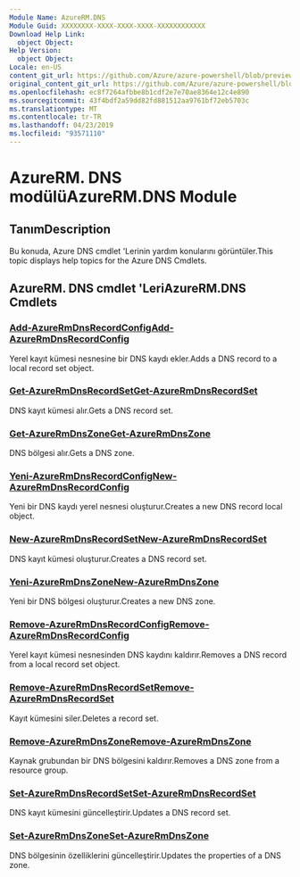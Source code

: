 ```yaml
---
Module Name: AzureRM.DNS
Module Guid: XXXXXXXX-XXXX-XXXX-XXXX-XXXXXXXXXXXX
Download Help Link:
  object Object: 
Help Version:
  object Object: 
Locale: en-US
content_git_url: https://github.com/Azure/azure-powershell/blob/preview/src/ResourceManager/Dns/Commands.Dns/help/AzureRM.DNS.md
original_content_git_url: https://github.com/Azure/azure-powershell/blob/preview/src/ResourceManager/Dns/Commands.Dns/help/AzureRM.DNS.md
ms.openlocfilehash: ec8f7264afbbe8b1cdf2e7e70ae8364e12c4e890
ms.sourcegitcommit: 43f4bdf2a59dd82fd881512aa9761bf72eb5703c
ms.translationtype: MT
ms.contentlocale: tr-TR
ms.lasthandoff: 04/23/2019
ms.locfileid: "93571110"
---
```

# <span data-ttu-id="e32f3-101">AzureRM. DNS modülü</span><span class="sxs-lookup"><span data-stu-id="e32f3-101">AzureRM.DNS Module</span></span>
## <span data-ttu-id="e32f3-102">Tanım</span><span class="sxs-lookup"><span data-stu-id="e32f3-102">Description</span></span>
<span data-ttu-id="e32f3-103">Bu konuda, Azure DNS cmdlet 'Lerinin yardım konularını görüntüler.</span><span class="sxs-lookup"><span data-stu-id="e32f3-103">This topic displays help topics for the Azure DNS Cmdlets.</span></span>

## <span data-ttu-id="e32f3-104">AzureRM. DNS cmdlet 'Leri</span><span class="sxs-lookup"><span data-stu-id="e32f3-104">AzureRM.DNS Cmdlets</span></span>
### [<span data-ttu-id="e32f3-105">Add-AzureRmDnsRecordConfig</span><span class="sxs-lookup"><span data-stu-id="e32f3-105">Add-AzureRmDnsRecordConfig</span></span>](Add-AzureRmDnsRecordConfig.md)
<span data-ttu-id="e32f3-106">Yerel kayıt kümesi nesnesine bir DNS kaydı ekler.</span><span class="sxs-lookup"><span data-stu-id="e32f3-106">Adds a DNS record to a local record set object.</span></span>

### [<span data-ttu-id="e32f3-107">Get-AzureRmDnsRecordSet</span><span class="sxs-lookup"><span data-stu-id="e32f3-107">Get-AzureRmDnsRecordSet</span></span>](Get-AzureRmDnsRecordSet.md)
<span data-ttu-id="e32f3-108">DNS kayıt kümesi alır.</span><span class="sxs-lookup"><span data-stu-id="e32f3-108">Gets a DNS record set.</span></span>

### [<span data-ttu-id="e32f3-109">Get-AzureRmDnsZone</span><span class="sxs-lookup"><span data-stu-id="e32f3-109">Get-AzureRmDnsZone</span></span>](Get-AzureRmDnsZone.md)
<span data-ttu-id="e32f3-110">DNS bölgesi alır.</span><span class="sxs-lookup"><span data-stu-id="e32f3-110">Gets a DNS zone.</span></span>

### [<span data-ttu-id="e32f3-111">Yeni-AzureRmDnsRecordConfig</span><span class="sxs-lookup"><span data-stu-id="e32f3-111">New-AzureRmDnsRecordConfig</span></span>](New-AzureRmDnsRecordConfig.md)
<span data-ttu-id="e32f3-112">Yeni bir DNS kaydı yerel nesnesi oluşturur.</span><span class="sxs-lookup"><span data-stu-id="e32f3-112">Creates a new DNS record local object.</span></span>

### [<span data-ttu-id="e32f3-113">New-AzureRmDnsRecordSet</span><span class="sxs-lookup"><span data-stu-id="e32f3-113">New-AzureRmDnsRecordSet</span></span>](New-AzureRmDnsRecordSet.md)
<span data-ttu-id="e32f3-114">DNS kayıt kümesi oluşturur.</span><span class="sxs-lookup"><span data-stu-id="e32f3-114">Creates a DNS record set.</span></span>

### [<span data-ttu-id="e32f3-115">Yeni-AzureRmDnsZone</span><span class="sxs-lookup"><span data-stu-id="e32f3-115">New-AzureRmDnsZone</span></span>](New-AzureRmDnsZone.md)
<span data-ttu-id="e32f3-116">Yeni bir DNS bölgesi oluşturur.</span><span class="sxs-lookup"><span data-stu-id="e32f3-116">Creates a new DNS zone.</span></span>

### [<span data-ttu-id="e32f3-117">Remove-AzureRmDnsRecordConfig</span><span class="sxs-lookup"><span data-stu-id="e32f3-117">Remove-AzureRmDnsRecordConfig</span></span>](Remove-AzureRmDnsRecordConfig.md)
<span data-ttu-id="e32f3-118">Yerel kayıt kümesi nesnesinden DNS kaydını kaldırır.</span><span class="sxs-lookup"><span data-stu-id="e32f3-118">Removes a DNS record from a local record set object.</span></span>

### [<span data-ttu-id="e32f3-119">Remove-AzureRmDnsRecordSet</span><span class="sxs-lookup"><span data-stu-id="e32f3-119">Remove-AzureRmDnsRecordSet</span></span>](Remove-AzureRmDnsRecordSet.md)
<span data-ttu-id="e32f3-120">Kayıt kümesini siler.</span><span class="sxs-lookup"><span data-stu-id="e32f3-120">Deletes a record set.</span></span>

### [<span data-ttu-id="e32f3-121">Remove-AzureRmDnsZone</span><span class="sxs-lookup"><span data-stu-id="e32f3-121">Remove-AzureRmDnsZone</span></span>](Remove-AzureRmDnsZone.md)
<span data-ttu-id="e32f3-122">Kaynak grubundan bir DNS bölgesini kaldırır.</span><span class="sxs-lookup"><span data-stu-id="e32f3-122">Removes a DNS zone from a resource group.</span></span>

### [<span data-ttu-id="e32f3-123">Set-AzureRmDnsRecordSet</span><span class="sxs-lookup"><span data-stu-id="e32f3-123">Set-AzureRmDnsRecordSet</span></span>](Set-AzureRmDnsRecordSet.md)
<span data-ttu-id="e32f3-124">DNS kayıt kümesini güncelleştirir.</span><span class="sxs-lookup"><span data-stu-id="e32f3-124">Updates a DNS record set.</span></span>

### [<span data-ttu-id="e32f3-125">Set-AzureRmDnsZone</span><span class="sxs-lookup"><span data-stu-id="e32f3-125">Set-AzureRmDnsZone</span></span>](Set-AzureRmDnsZone.md)
<span data-ttu-id="e32f3-126">DNS bölgesinin özelliklerini güncelleştirir.</span><span class="sxs-lookup"><span data-stu-id="e32f3-126">Updates the properties of a DNS zone.</span></span>

